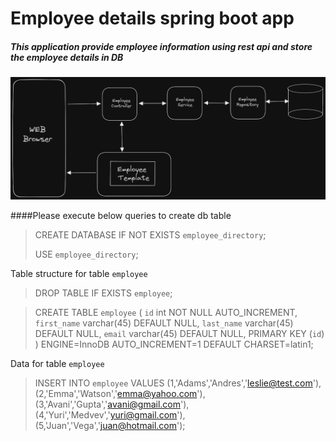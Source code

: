 # Employee details spring boot app 
##### This application provide employee information using rest api and store the employee details in DB 
<!-- HTML approach -->
<img src="https://github.com/utsav-galphat/spring-boot-rest-crud-demo/blob/master/EMPLOYEE.png"/>


####Please execute below queries to create db table 

>CREATE DATABASE  IF NOT EXISTS `employee_directory`;
> 
>USE `employee_directory`;

Table structure for table `employee`

>DROP TABLE IF EXISTS `employee`;

>CREATE TABLE `employee` (
>`id` int NOT NULL AUTO_INCREMENT,
>`first_name` varchar(45) DEFAULT NULL,
>`last_name` varchar(45) DEFAULT NULL,
>`email` varchar(45) DEFAULT NULL,
>PRIMARY KEY (`id`)
>) ENGINE=InnoDB AUTO_INCREMENT=1 DEFAULT CHARSET=latin1;

Data for table `employee`


>INSERT INTO `employee` VALUES
(1,'Adams','Andres','leslie@test.com'),
(2,'Emma','Watson','emma@yahoo.com'),
(3,'Avani','Gupta','avani@gmail.com'),
(4,'Yuri','Medvev','yuri@gmail.com'),
(5,'Juan','Vega','juan@hotmail.com');

